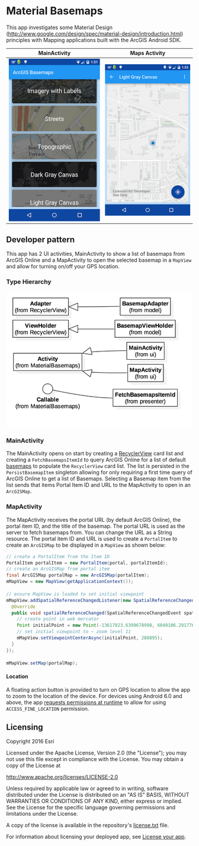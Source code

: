 Material Basemaps
=======================
This app investigates some Material Design (http://www.google.com/design/spec/material-design/introduction.html) principles with Mapping applications built with the ArcGIS Android SDK.

MainActivity                           | Maps Activity
:-------------------------------------:|:-------------------------------------:
![MainActivity](BasemapsActivity.png)  | ![MapActivity](MapActivity.png)

## Developer pattern
This app has 2 UI activities, MainActivity to show a list of basemaps from ArcGIS Online and a MapActivity to open the selected basemap in a `MapView` and allow for turning on/off your GPS location. 

### Type Hierarchy
![UML Type Hierarchy](TypeHierarchy.png)

### MainActivity
The MainActivity opens on start by creating a [RecyclerView](https://developer.android.com/training/material/lists-cards.html) card list and creating a `FetchBasemapsItemId` to query ArcGIS Online for a list of default [basemaps](http://www.esri.com/data/find-data#basemaps) to populate the `RecyclerView` card list.  The list is persisted in the `PersistBasemapItem` singleton allowing for only requiring a first time query of ArcGIS Online to get a list of Basemaps. Selecting a Basemap item from the list sends that items Portal Item ID and URL to the MapActivity to open in an `ArcGISMap`. 

### MapActivity
The MapActivity receives the portal URL (by default ArcGIS Online), the portal item ID, and the title of the basemap.  The portal URL is used as the server to fetch basemaps from.  You can change the URL as a String resource.  The portal item ID and URL is used to create a `PortalItem` to create an `ArcGISMap` to be displayed in a `MapView` as shown below: 

```java
// create a PortalItem from the Item ID
PortalItem portalItem = new PortalItem(portal, portalItemId);
// create an ArcGISMap from portal item
final ArcGISMap portalMap = new ArcGISMap(portalItem);
mMapView = new MapView(getApplicationContext());

// ensure MapView is loaded to set initial viewpoint
mMapView.addSpatialReferenceChangedListener(new SpatialReferenceChangedListener() {
  @Override
  public void spatialReferenceChanged(SpatialReferenceChangedEvent spatialReferenceChangedEvent) {
    // create point in web mercator
    Point initialPoint = new Point(-13617023.6399678998, 6040106.2917761272, SpatialReference.create(3857));
    // set initial viewpoint to ~ zoom level 11
    mMapView.setViewpointCenterAsync(initialPoint, 288895);
  }
});

mMapView.setMap(portalMap);
```

#### Location
A floating action button is provided to turn on GPS location to allow the app to zoom to the location of the device.  For devices using Android 6.0 and above, the app [requests permissions at runtime](https://developer.android.com/training/permissions/requesting.html) to allow for using `ACCESS_FINE_LOCATION` permission. 

## Licensing
Copyright 2016 Esri

Licensed under the Apache License, Version 2.0 (the "License"); you may not use this file except in compliance with the License. You may obtain a copy of the License at

http://www.apache.org/licenses/LICENSE-2.0

Unless required by applicable law or agreed to in writing, software distributed under the License is distributed on an "AS IS" BASIS, WITHOUT WARRANTIES OR CONDITIONS OF ANY KIND, either express or implied. See the License for the specific language governing permissions and limitations under the License.

A copy of the license is available in the repository's [license.txt](https://github.com/Esri/arcgis-runtime-demos-android/blob/master/license.txt) file.

For information about licensing your deployed app, see [License your app](https://developers.arcgis.com/android/guide/license-your-app.htm).
